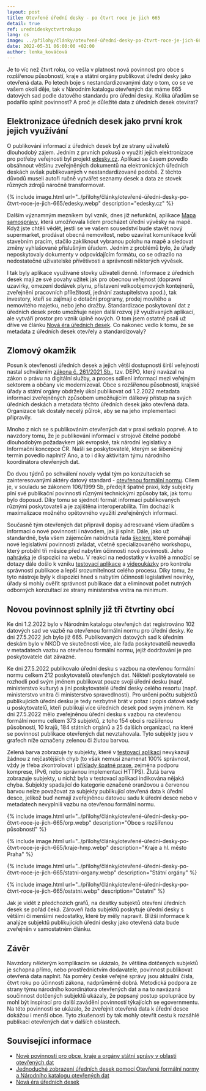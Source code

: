 ```yaml
---
layout: post
title: Otevřené úřední desky - po čtvrt roce je jich 665
detail: true
ref: urednideskyctvrtrokupo
lang: cs
image: ../přílohy/články/otevřené-úřední-desky-po-čtvrt-roce-je-jich-665/orp.webp
date: 2022-05-31 06:00:00 +02:00
author: lenka_kováčová
---
```

Je to víc než čtvrt roku, co vešla v platnost nová povinnost pro obce s rozšířenou působností, kraje a státní orgány publikovat úřední desky jako otevřená data.
Po letech boje s nestandardizovanými daty o tom, co se ve vašem okolí děje, tak v Národním katalogu otevřených dat máme 665 datových sad podle datového standardu pro úřední desky.
Kolika úřadům se podařilo splnit povinnost? 
A proč je důležité  data z úředních desek otevírat? 
<!--more-->

## Elektronizace úředních desek jako první krok jejich využívání

O publikování informací z úředních desek byl ze strany uživatelů dlouhodobý zájem. 
Jedním z prvních pokusů o využití jejich elektronizace pro potřeby veřejnosti byl projekt [edesky.cz][edesky]. 
Aplikaci se časem povedlo obsáhnout většinu zveřejněných dokumentů na elektronických úředních deskách avšak publikovaných v nestandardizované podobě. 
Z těchto důvodů museli autoři ručně vytvářet seznamy desek a data ze stovek různých zdrojů náročně transformovat. 

{% include image.html url="../přílohy/články/otevřené-úřední-desky-po-čtvrt-roce-je-jich-665/edesky.webp" description="edesky.cz" %}

Dalším významným mezníkem byl vznik, dnes již nefunkční, aplikace [Mapa samosprávy], která umožňovala lidem procházet úřední vývěsky na mapě. 
Když jste chtěli vědět, jestli se ve vašem sousedství bude stavět nový supermarket, prodávat obecná nemovitost, nebo uzavírat komunikace kvůli stavebním pracím, stačilo zakliknout vybranou polohu na mapě a sledovat změny vyhlašované příslušným úřadem.
Jedním z problémů bylo, že úřady neposkytovaly dokumenty v odpovídajícím formátu, co se odrazilo na nedostatečné uživatelské přívětivosti  a správnosti některých vývěsek.

I tak byly aplikace využívané stovky uživateli denně. 
Informace z úředních desek mají ze své povahy užitek jak pro obecnou veřejnost (dopravní uzavírky, omezení dodávek plynu, přistavení velkoobjemových kontejnerů, zveřejnění pracovních příležitostí, jednání zastupitelstva apod.), tak investory, kteří se zajímají o dotační programy, prodej movitého a nemovitého majetku, nebo jeho dražby.
Standardizace poskytovaní dat z úředních desek proto umožňuje nejen další rozvoj již využívaných aplikací, ale vytváří prostor pro vznik úplně nových. 
O tom jsem ostatně psali už dříve ve článku [Nová éra úředních desek]. 
Co nakonec vedlo k tomu, že se metadata z úředních desek otevřely a standardizovaly?

## Zlomový okamžik

Posun k otevřenosti úředních desek a jejich větší dostupnosti širší veřejnosti nastal schválením [zákona č. 261/2021 Sb.], tzv. DEPO, který navázal na zákon o právu na digitální služby, a proces sdílení informací mezi veřejným sektorem a občany víc modernizoval.
Obce s rozšířenou působností, krajské úřady a státní orgány obdržely úkol publikovat od 1.2.2022 metadata informací zveřejněných způsobem umožňujícím dálkový přístup na svých úředních deskách a metadata těchto úředních desek jako otevřená data. 
Organizace tak dostaly necelý půlrok, aby se na jeho implementaci připravily.

Mnoho z nich se s publikováním otevřených dat v praxi setkalo poprvé.
A to navzdory tomu, že je publikování informací v strojově čitelné podobě dlouhodobým požadavkem jak evropské, tak národní legislativy a Informační koncepce ČR. 
Našli se poskytovatelé, kterým se šibeničný termín povedlo naplnit? Ano, a to i díky aktivitám týmu národního koordinátora otevřených dat. 

Do dvou týdnů po schválení novely vydal tým po konzultacích se zainteresovanými aktéry datový standard - [otevřenou formální normu][OFN]. 
Cílem je, v souladu se zákonem 106/1999 Sb, předejít špatné praxi, kdy subjekty plní své publikační povinnosti různými technickými způsoby tak, jak tomu bylo doposud.
Díky tomu se sjednotí formát informací publikovaných různými poskytovateli a je zajištěna interoperabilita. 
Tím dochází k maximalizace možného opětovného využití zveřejněných informací. 

Současně tým otevřených dat připravil dopisy adresované všem úřadům s informací o nové povinnosti i návodem, jak ji splnit. 
Dále, jako už standardně, byla všem zájemcům nabídnuta řada [školení], které pomáhají nové legislativní povinnosti zvládat, včetně specializovaného workshopu, který proběhl tři měsíce před nabytím účinnosti nové povinnosti.
Jeho [nahrávka][nahrávka workshopu] je dispozici na webu. 
V reakci na nedostatky v kvalitě a množící se dotazy dále došlo k vzniku [testovací aplikace] a [videoukázky] pro kontrolu správnosti publikace a lepší srozumitelnost celého procesu.
Díky tomu, že tyto nástroje byly k dispozici hned s nabytím účinnosti legislativní novinky, úřady si mohly ověřit správnost publikace dat a eliminovat počet nutných odborných konzultací ze strany ministerstva vnitra na minimum.

## Novou povinnost splnily již tři čtvrtiny obcí

Ke dni 1.2.2022 bylo v Národním katalogu otevřených dat registrováno 102 datových sad ve vazbě na otevřenou formální normu pro úřední desky.
Ke dni 27.5.2022 jich bylo již 665. 
Publikovaných datových sad k úředním deskám bylo v NKOD ve skutečnosti více, ale řada poskytovatelů neuvedla v metadatech vazbu na otevřenou formální normu, jejíž dodržování je pro poskytovatele dat závazné.  

Ke dni 27.5.2022 publikovalo úřední desku s vazbou na otevřenou formální normu celkem 212 poskytovatelů otevřených dat. 
Někteří poskytovatelé se rozhodli pod svým jménem publikovat pouze svoji úřední desku (např. ministerstvo kultury) a jiní poskytovatelé úřední desky celého resortu (např. ministerstvo vnitra či ministerstvo spravedlnosti).
Pro určení počtu subjektů publikujících úřední desku je tedy nezbytné brát v potaz i popis datové sady u poskytovatelů, kteří publikují více úředních desek pod svým jménem. 
Ke dni 27.5.2022 mělo zveřejněnou úřední desku s vazbou na otevřenou formální normu celkem 373 subjektů, z toho 154 obcí s rozšířenou působností, 10 krajů, 184 státních orgánů a 25 dalších organizací, na které se povinnost publikace otevřených dat nevztahovala.
Tyto subjekty jsou v grafech níže označeny zelenou či žlutou barvou. 

Zelená barva zobrazuje ty subjekty, které v [testovací aplikaci][testovací aplikace] nevykazují žádnou z nejčastějších chyb (to však nemusí znamenat 100% správnost, vždy je třeba zkontrolovat i [příklady špatné praxe][špatná praxe], zejména podporu komprese, IPv6, nebo správnou implementaci HTTPS).
Žlutá barva zobrazuje subjekty, u nichž byla v testovací aplikaci indikována nějaká chyba.
Subjekty spadající do kategorie označené oranžovou a červenou barvou nelze považovat za subjekty publikující otevřená data k úřední desce, jelikož buď nemají zveřejněnou datovou sadu k úřední desce nebo v metadatech nevyplnili vazbu na otevřenou formální normu.

{% include image.html url="../přílohy/články/otevřené-úřední-desky-po-čtvrt-roce-je-jich-665/orp.webp" description="Obce s rozšířenou působností" %}

{% include image.html url="../přílohy/články/otevřené-úřední-desky-po-čtvrt-roce-je-jich-665/kraje-hmp.webp" description="Kraje a hl. město Praha" %}

{% include image.html url="../přílohy/články/otevřené-úřední-desky-po-čtvrt-roce-je-jich-665/statni-organy.webp" description="Státní orgány" %}

{% include image.html url="../přílohy/články/otevřené-úřední-desky-po-čtvrt-roce-je-jich-665/ostatni.webp" description="Ostatní" %}

Jak je vidět z předchozích grafů, na desítky subjektů otevření úředních desek se pořád čeká. 
Zároveň řada subjektů poskytuje úřední desky s většími či menšími nedostatky, které by měly napravit.
Bližší informace k analýze subjektů publikujících úřední desky jako otevřená data bude zveřejněn v samostatném článku.

## Závěr

Navzdory některým komplikacím se ukázalo, že většina dotčených subjektů je schopna přímo, nebo prostřednictvím dodavatele, povinnost publikovat otevřená data naplnit.
Na poměry české veřejné správy jsou aktuální čísla, čtvrt roku po účinnosti zákona, nadprůměrně dobrá.
Metodická podpora ze strany týmu národního koordinátora otevřených dat a na to navázaná součinnost dotčených subjektů ukázaly, že popsaný postup spolupráce by mohl být inspirací pro další zavádění povinností týkajících se egovernmentu.
Na této povinnosti se ukázalo, že zveřejnit otevřená data k úřední desce dokážou i menší obce.
Tyto zkušenosti by tak mohly otevřít cestu k rozsáhlé publikaci otevřených dat v dalších oblastech.


## Související informace

- [Nové povinnosti pro obce, kraje a orgány státní správy v oblasti otevřených dat]
- [Jednoduché zobrazení úředních desek pomocí Otevřené formální normy a Národního katalogu otevřených dat]
- [Nová éra úředních desek]


[edesky]: https://edesky.cz/ "edesky.cz"
[Mapa samosprávy]: https://www.facebook.com/mapasamospravy/ "Facebook Mapa samosprávy"
[Nová éra úředních desek]: nová-éra-úředních-desek "Nová éra úředních desek"
[zákona č. 261/2021 Sb.]: https://www.zakonyprolidi.cz/cs/2021-261 "zákon č. 261/2021 Sb."
[OFN]: https://ofn.gov.cz/úřední-desky/2021-07-20/ "OFN"
[školení]: /vzdělávání "Vzdělávání"
[nahrávka workshopu]: https://www.youtube.com/watch?v=ZGsuMmEvPcA&feature=youtu.be "Nahrávka workshopu na Youtube"
[testovací aplikace]: https://ofn.gov.cz/úřední-desky/2021-07-20/aplikace/úřední-desky.html "Testovací aplikace"
[videoukázky]: https://www.youtube.com/watch?v=A0BGDchMGGA "Videoukázka na Youtube"
[špatná praxe]: https://opendata.gov.cz/špatná-praxe:start "Špatná praxe"
[Jednoduché zobrazení úředních desek pomocí Otevřené formální normy a Národního katalogu otevřených dat]: nová-éra-úředních-desek#jednoduché-zobrazení-úředních-desek-pomocí-otevřené-formální-normy-a-národního-katalogu-otevřených-dat "Jednoduché zobrazení úředních desek pomocí Otevřené formální normy a Národního katalogu otevřených dat"
[Nové povinnosti pro obce, kraje a orgány státní správy v oblasti otevřených dat]: nové-povinnosti-pro-obce-kraje-a-orgány-státní-správy-v-oblasti-otevřených-dat "Nové povinnosti pro obce, kraje a orgány státní správy v oblasti otevřených dat"
